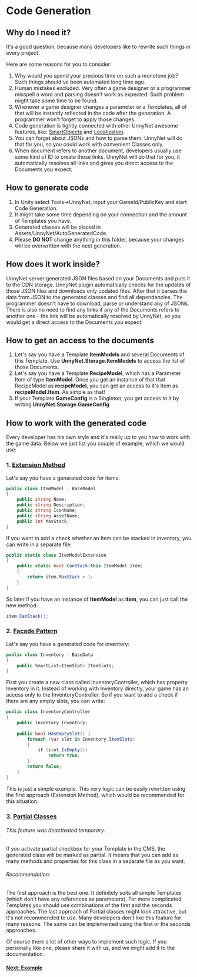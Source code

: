 # Code Generation

## Why do I need it?
It's a good question, because many developers like to rewrite such things in every project.

Here are some reasons for you to consider:

1. Why would you spend your precious time on such a monotone job? Such things should've been automated long time ago.
2. Human mistakes excluded. Very often a game designer or a programmer misspell a word and parsing doesn't work as expected. Such problem might take some time to be found.
3. Whenever a game designer changes a parameter or a Templates, all of that will be instantly reflected in the code after the generation. A programmer won't forget to apply those changes.
4. Code generation is tightly connected with other UnnyNet awesome features, like: [SmartObjects](link) and [Localization](link). 
5. You can forget about JSONs and how to parse them. UnnyNet will do that for you, so you could work with convenient Classes only.
6. When document refers to another document, developers usually use some kind of ID to create those links. UnnyNet will do that for you, it automatically resolves all links and gives you direct access to the Documents you expect.

## How to generate code
1. In Unity select Tools->UnnyNet, input your GameId/PublicKey and start Code Generation.
2. It might take some time depending on your connection and the amount of Templates you have.
3. Generated classes will be placed in Assets/UnnyNet/AutoGeneratedCode.
4. Please **DO NOT** change anything in this folder, because your changes will be overwritten with the next generation.


## How does it work inside?
UnnyNet server generated JSON files based on your Documents and puts it to the CDN storage. UnnyNet plugin automatically checks for the updates of those JSON files and downloads only updated files. After that it parses the data from JSON to the generated classes and find all dependencies. The programmer doesn't have to download, parse or understand any of JSONs. There is also no need to find any links if any of the Documents refers to another one - the link will be automatically resolved by UnnyNet, so you would get a direct access to the Documents you expect.    


## How to get an access to the documents
1. Let's say you have a Template **ItemModels** and several Documents of this Template. Use **UnnyNet.Storage.ItemModels** to access the list of those Documents.
2. Let's say you have a Template **RecipeModel**, which has a Parameter Item of type **ItemModel**. Once you get an instance of that that RecipeModel as **recipeModel**, you can get an access to it's Item as **recipeModel.Item**. As simple as that!
3. If your Template **GameConfig** is a Singleton, you get access to it by writing **UnnyNet.Storage.GameConfig**


## How to work with the generated code

Every developer has his own style and it's really up to you how to work with the game data. Below we just list you couple of example, which we would use:

### 1. [Extension Method](https://en.wikipedia.org/wiki/Extension_method)

Let's say you have a generated code for items:

```csharp fct_label="Unity"
public class ItemModel : BaseModel
{
    public string Name;
    public string Description;
    public string IconName;
    public string AssetName;
    public int MaxStack;
}
```

If you want to add a check whether an Item can be stacked in inventory, you can write in a separate file:

```csharp fct_label="Unity"
public static class ItemModelExtension
{
    public static bool CanStack(this ItemModel item)
    {
        return item.MaxStack > 1;
    }
}
```

So later if you have an instance of **ItemModel** as **item**, you can just call the new method:

```csharp fct_label="Unity"
item.CanStack();
```

### 2. [Facade Pattern](https://en.wikipedia.org/wiki/Facade_pattern)

Let's say you have a generated code for inventory:

```csharp fct_label="Unity"
public class Inventory : BaseData
{
    public SmartList<ItemSlot> ItemSlots;
}
```

First you create a new class called InventoryController, which has property Inventory in it. Instead of working with Inventory directly, your game has an access only to the InventoryController.
So if you want to add a check if there are any empty slots, you can write:

```csharp fct_label="Unity"
public class InventoryController
{
    public Inventory Inventory;
    
    public bool HasEmptySlot() {
        foreach (var slot in Inventory.ItemSlots)
        {
            if (slot.IsEmpty())
                return true;
        }
        return false;
    }
}
```

This is just a simple example. This very logic can be easily rewritten using the first approach (Extension Method), which would be recommended for this situation.

### 3. [Partial Classes](https://docs.microsoft.com/en-us/dotnet/csharp/programming-guide/classes-and-structs/partial-classes-and-methods)

###### This feature was deactivated temporary.

If you activate partial checkbox for your Template in the CMS, the generated class will be marked as partial. It means that you can add as many methods and properties for this class in a separate file as you want.


###### Recommendation:
The first approach is the best one. It definitely suits all simple Templates (which don't have any references as parameters).
For more complicated Templates you should use combinations of the first and the seconds approaches. 
The last approach of Partial classes might look attractive, but it's not recommended to use. Many developers don't like this feature for many reasons. The same can be implemented using the first or the seconds approaches.

Of course there a lot of other ways to implement such logic. If you personally like one, please share it with us, and we might add it to the documentation.

#### [Next: Example](/data_editor/example)
